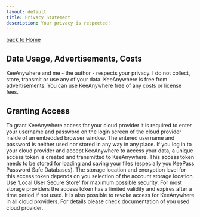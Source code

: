 ```yaml
---
layout: default
title: Privacy Statement
description: Your privacy is respected!
---
```

[back to Home](/)

## Data Usage, Advertisements, Costs
KeeAnywhere and me - the author - respects your privacy. I do not collect, store, transmit or use any of your data. KeeAnywhere is free from advertisements. You can use KeeAnywhere free of any costs or license fees.

## Granting Access
To grant KeeAnywhere access for your cloud provider it is required to enter your username and password on the login screen of the cloud provider inside of an embedded browser window. The entered username and password is neither used nor stored in any way in any place. If you log in to your cloud provider and accept KeeAnywhere to access your data, a unique access token is created and transmitted to KeeAnywhere. This access token needs to be stored for loading and saving your files (especially you KeePass Password Safe Databases). The storage location and encryption level for this access token depends on you selection of the account storage location. Use 'Local User Secure Store' for maximum possible security. For most storage providers the access token has a limited validity and expires after a time period if not used. It is also possible to revoke access for KeeAnywhere in all cloud providers. For details please check documentation of you used cloud provider.
